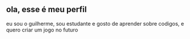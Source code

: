 ## ola, esse é meu perfil ##
eu sou o guilherme, sou estudante e gosto
de aprender sobre codigos, e quero criar um jogo no futuro
